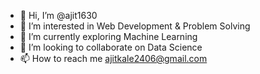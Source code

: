 - 👋 Hi, I’m @ajit1630
- 👀 I’m interested in Web Development & Problem Solving
- 🌱 I’m currently exploring Machine Learning 
- 💞️ I’m looking to collaborate on Data Science
- 📫 How to reach me ajitkale2406@gmail.com


<!---
ajit1630/ajit1630 is a ✨ special ✨ repository because its `README.md` (this file) appears on your GitHub profile.
You can click the Preview link to take a look at your changes.
--->
